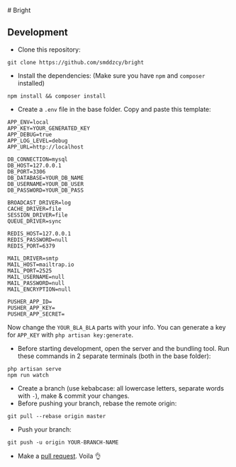 # Bright

## Development
- Clone this repository:
```
git clone https://github.com/smddzcy/bright
```
- Install the dependencies: (Make sure you have `npm` and `composer` installed)
```
npm install && composer install
```
- Create a `.env` file in the base folder. Copy and paste this template:
```
APP_ENV=local
APP_KEY=YOUR_GENERATED_KEY
APP_DEBUG=true
APP_LOG_LEVEL=debug
APP_URL=http://localhost

DB_CONNECTION=mysql
DB_HOST=127.0.0.1
DB_PORT=3306
DB_DATABASE=YOUR_DB_NAME
DB_USERNAME=YOUR_DB_USER
DB_PASSWORD=YOUR_DB_PASS

BROADCAST_DRIVER=log
CACHE_DRIVER=file
SESSION_DRIVER=file
QUEUE_DRIVER=sync

REDIS_HOST=127.0.0.1
REDIS_PASSWORD=null
REDIS_PORT=6379

MAIL_DRIVER=smtp
MAIL_HOST=mailtrap.io
MAIL_PORT=2525
MAIL_USERNAME=null
MAIL_PASSWORD=null
MAIL_ENCRYPTION=null

PUSHER_APP_ID=
PUSHER_APP_KEY=
PUSHER_APP_SECRET=
```
Now change the `YOUR_BLA_BLA` parts with your info.
You can generate a key for `APP_KEY` with `php artisan key:generate`.
- Before starting development, open the server and the bundling tool. Run these commands in 2 separate terminals (both in the base folder):
```
php artisan serve
npm run watch
```
- Create a branch (use kebabcase: all lowercase letters, separate words with `-`), make & commit your changes.
- Before pushing your branch, rebase the remote origin:
```
git pull --rebase origin master
```
- Push your branch:
```
git push -u origin YOUR-BRANCH-NAME
```
- Make a [pull request](https://github.com/smddzcy/bright/compare). Voila 👌
